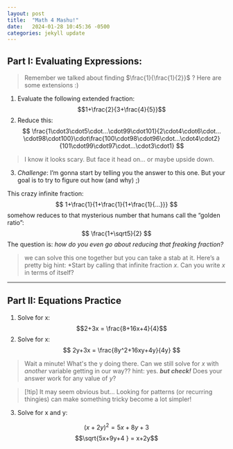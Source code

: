 ```yaml
---
layout: post
title:  "Math 4 Mashu!"
date:   2024-01-28 10:45:36 -0500
categories: jekyll update
---
```

## Part I: Evaluating Expressions:
> Remember we talked about finding $\frac{1}{\frac{1}{2}}$ ? 
> Here are some extensions :)
1. Evaluate the following extended fraction:
$$1+\frac{2}{3+\frac{4}{5}}$$
2. Reduce this:
$$
\frac{1\cdot3\cdot5\cdot…\cdot99\cdot101}{2\cdot4\cdot6\cdot…\cdot98\cdot100}\cdot\frac{100\cdot98\cdot96\cdot…\cdot4\cdot2}{101\cdot99\cdot97\cdot…\cdot3\cdot1}
$$
>I know it looks scary. But face it head on… or maybe upside down.

3. *Challenge*: I’m gonna start by telling you the answer to this one. But your goal is to try to figure out how (and why) ;)

This crazy infinite fraction:
$$
1+\frac{1}{1+\frac{1}{1+\frac{1}{…}}}
$$
somehow reduces to that mysterious number that humans call the “golden ratio”:
$$
\frac{1+\sqrt5}{2}
$$
The question is: *how do you even go about reducing that freaking fraction?* 
> we can solve this one together but you can take a stab at it. Here’s a pretty big hint: *Start by calling that infinite fraction $x$. Can you write $x$ in terms of itself? 

***

## Part II: Equations Practice

1. Solve for x:
$$2+3x = \frac{8+16x+4}{4}$$
2. Solve for x:
$$
2y+3x = \frac{8y^2+16xy+4y}{4y}
$$
> Wait a minute!
> What's the y doing there. Can we still solve for $x$ with *another* variable getting in our way?? 
> hint: yes.
> ***but check!*** Does your answer work for any value of $y$?

>[!tip] It may seem obvious but...
> Looking for patterns (or recurring thingies) can make something tricky become a lot simpler!

3. Solve for x and y:

$$(x+2y)^2 = 5x+8y+3$$
$$\sqrt{5x+9y+4 } = x+2y$$

